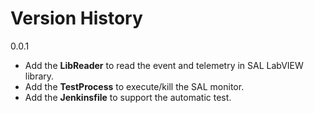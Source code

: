 # Version History

0.0.1

- Add the **LibReader** to read the event and telemetry in SAL LabVIEW library.
- Add the **TestProcess** to execute/kill the SAL monitor.
- Add the **Jenkinsfile** to support the automatic test.
